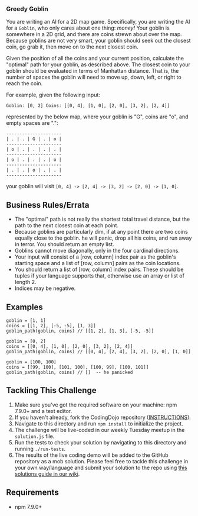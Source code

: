 ### Greedy Goblin

You are writing an AI for a 2D map game. Specifically, you are writing the AI for a `Goblin`, who only cares about one thing: *money!* Your goblin is somewhere in a 2D grid, and there are coins strewn about over the map. Because goblins are not very smart, your goblin should seek out the closest coin, go grab it, then move on to the next closest coin.

Given the position of all the coins and your current position, calculate the "optimal" path for your goblin, as described above. The closest coin to your goblin should be evaluated in terms of Manhattan distance. That is, the number of spaces the goblin will need to move up, down, left, or right to reach the coin.

For example, given the following input:

`Goblin: [0, 2]
Coins: [[0, 4], [1, 0], [2, 0], [3, 2], [2, 4]]`

represented by the below map, where your goblin is "G", coins are "o", and empty spaces are ".":

```
---------------------
| . | . | G | . | o |
---------------------
| o | . | . | . | . |
---------------------
| o | . | . | . | o |
---------------------
| . | . | o | . | . |
---------------------
```

your goblin will visit `[0, 4] -> [2, 4] -> [3, 2] -> [2, 0] -> [1, 0]`.

## Business Rules/Errata

- The "optimal" path is not really the shortest total travel distance, but the path to the next closest coin at each point.
- Because goblins are particularly dim, if at any point there are two coins equally close to the goblin. he will panic, drop all his coins, and run away in terror. You should return an empty list.
- Goblins cannot move diagonally, only in the four cardinal directions.
- Your input will consist of a [row, column] index pair as the goblin's starting space and a list of [row, column] pairs as the coin locations.
- You should return a list of [row, column] index pairs. These should be tuples if your language supports that, otherwise use an array or list of length 2.
- Indices may be negative.

## Examples

```
goblin = [1, 1]
coins = [[1, 2], [-5, -5], [1, 3]]
goblin_path(goblin, coins) // [[1, 2], [1, 3], [-5, -5]]

goblin = [0, 2]
coins = [[0, 4], [1, 0], [2, 0], [3, 2], [2, 4]]
goblin_path(goblin, coins) // [[0, 4], [2, 4], [3, 2], [2, 0], [1, 0]]

goblin = [100, 100]
coins = [[99, 100], [101, 100], [100, 99], [100, 101]]
goblin_path(goblin, coins) // []  -- he panicked
```

## Tackling This Challenge

1. Make sure you've got the required software on your machine: npm 7.9.0+ and a text editor.
2. If you haven't already, fork the CodingDojo repository ([INSTRUCTIONS](https://docs.github.com/en/github/getting-started-with-github/fork-a-repo)).
3. Navigate to this directory and run `npm install` to initialize the project.
4. The challenge will be live-coded in our weekly Tuesday meetup in the `solution.js` file.
5. Run the tests to check your solution by navigating to this directory and running `./run-tests`.
6. The results of the live coding demo will be added to the GitHub repository as a mob solution. Please feel free to tackle this challenge in your own way/language and submit your solution to the repo using [this solutions guide in our wiki](https://github.com/codeconnector/CodingDojo/wiki#solutions).

## Requirements

- npm 7.9.0+
